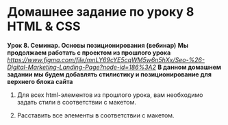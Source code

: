 # Домашнее задание по уроку 8 HTML & CSS

**Урок 8. Семинар. Основы позиционирования (вебинар)**
**Мы продолжаем работать с проектом из прошлого урока** _https://www.figma.com/file/mnLY69cYE5cqWM5w6n5hXx/Seo-%26-Digital-Marketing-Landing-Page?node-id=186%3A2_
**В данном домашнем задании мы будем добавлять стилистику и позиционирование для верхнего блока сайта**

1. Для всех html-элементов из прошлого урока, вам необходимо задать стили в соответствии с макетом.

2. Расставить все элементы в соответствии с макетом.
